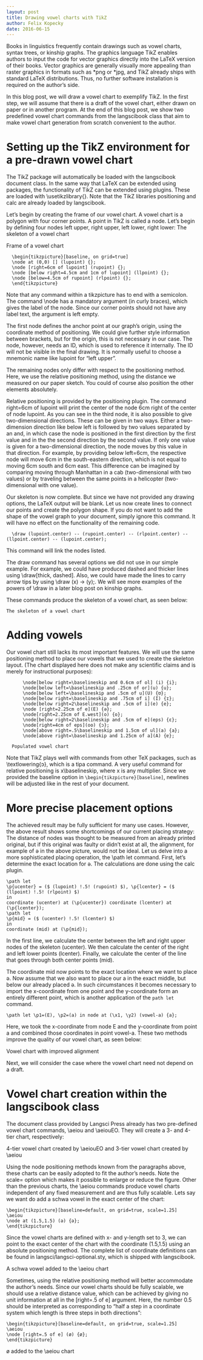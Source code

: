 ```yaml
---
layout: post
title: Drawing vowel charts with TikZ
author: Felix Kopecky
date: 2016-06-15
--- 
```


Books in linguistics frequently contain drawings such as vowel charts, syntax trees, or kinship graphs. The graphics language TikZ enables authors to input the code for vector graphics directly into the LaTeX version of their books. Vector graphics are generally visually more appealing than raster graphics in formats such as *png or *jpg, and TikZ already ships with standard LaTeX distributions. Thus, no further software installation is required on the author’s side.

In this blog post, we will draw a vowel chart to exemplify TikZ. In the first step, we will assume that there is a draft of the vowel chart, either drawn on paper or in another program. At the end of this blog post, we show two predefined vowel chart commands from the langscibook class that aim to make vowel chart generation from scratch convenient to the author.

# Setting up the TikZ environment for a pre-drawn vowel chart

The TikZ package will automatically be loaded with the langscibook document class. In the same way that LaTeX can be extended using packages, the functionality of TikZ can be extended using plugins. These are loaded with \usetikzlibrary{}. Note that the TikZ libraries positioning and calc are already loaded by langscibook.

Let’s begin by creating the frame of our vowel chart. A vowel chart is a polygon with four corner points. A point in TikZ is called a node. Let’s begin by defining four nodes left upper,  right upper, left lower, right lower:
  The skeleton of a vowel chart
  
  Frame of a vowel chart
`````` 
  \begin{tikzpicture}[baseline, on grid=true]
  \node at (0,0) [] (lupoint) {};
  \node [right=6cm of lupoint] (rupoint) {};
  \node [below right=4.5cm and 1cm of lupoint] (llpoint) {};
  \node [below=4.5cm of rupoint] (rlpoint) {};
  \end{tikzpicture}
`````` 
  Note that any command within a tikzpicture has to end with a semicolon. The command \node has a mandatory argument (in curly braces), which gives the label of the node. Since our corner points should not have any label text, the argument is left empty.
  
  The first node defines the anchor point at our graph’s origin, using the coordinate method of positioning. We could give further style information between brackets, but for the origin, this is not necessary in our case. The node, however, needs an ID, which is used to reference it internally. The ID will not be visible in the final drawing. It is normally useful to choose a mnemonic name like lupoint for “left upper”.
  
  The remaining nodes only differ with respect to the positioning method. Here, we use the relative positioning method, using the distance we measured on our paper sketch. You could of course also position the other elements absolutely.
  
  Relative positioning is provided by the positioning plugin. The command right=6cm of lupoint will print the center of the node 6cm right of the center of node lupoint. As you can see in the third node, it is also possible to give two-dimensional directions. These can be given in two ways. Either a two-dimension direction like below left is followed by two values separated by an and, in which case the node is positioned in the first direction by the first value and in the the second direction by the second value. If only one value is given for a two-dimensional direction, the node moves by this value in that direction. For example, by providing below left=6cm, the respective node will move 6cm in the south-eastern direction, which is not equal to moving 6cm south and 6cm east. This difference can be imagined by comparing moving through Manhattan in a cab (two-dimensional with two values) or by traveling between the same points in a helicopter (two-dimensional with one value).
  
  Our skeleton is now complete. But since we have not provided any drawing options, the LaTeX output will be blank. Let us now create lines to connect our points and create the polygon shape. If you do not want to add the shape of the vowel graph to your document, simply ignore this command. It will have no effect on the functionality of the remaining code.
  
```  
  \draw (lupoint.center) -- (rupoint.center) -- (rlpoint.center) -- (llpoint.center) -- (lupoint.center);
```

  This command will link the nodes listed.
  
  The draw command has several options we did not use in our simple example. For example, we could have produced dashed and thicker lines using \draw[thick, dashed]. Also, we could have made the lines to carry arrow tips by using \draw (x) -> (y);. We will see more examples of the powers of \draw in a later blog post on kinship graphs.
  
  These commands produce the skeleton of a vowel chart, as seen below:
    
    The skeleton of a vowel chart
    
# Adding vowels
    
Our vowel chart still lacks its most important features. We will use the same positioning method to place our vowels that we used to create the skeleton layout. (The chart displayed here does not make any scientific claims and is merely for instructional purposes):

```
      \node[below right=\baselineskip and 0.6cm of ol] (i) {i};
      \node[below left=\baselineskip and .25cm of or](u) {u};
      \node[below left=\baselineskip and .5cm of u](U) {ʊ};
      \node[below right=\baselineskip and .75cm of i] (I) {ɪ};
      \node[below right=2\baselineskip and .5cm of i](e) {e};
      \node [right=2.25cm of e](E) {ə};
      \node[right=2.25cm of E.west](o) {o};
      \node[below right=2\baselineskip and .5cm of e](eps) {ε};
      \node[right=4cm of eps](oo) {ɔ};
      \node[above right=.5\baselineskip and 1.5cm of ul](a) {a};
      \node[above right=\baselineskip and 1.25cm of a](A) {ɐ};
```      
      Populated vowel chart
      
Note that TikZ plays well with commands from other TeX packages, such as \textlowering{ɔ}, which is a tipa command. A very useful command for relative positioning is x\baselineskip, where x is any multiplier. Since we provided the baseline option in `\begin{tikzpicture}[baseline]`, newlines will be adjusted like in the rest of your document.

# More precise placement options

The achieved result may be fully sufficient for many use cases. However, the above result shows some shortcomings of our current placing strategy: The distance of nodes was thought to be measured from an already printed original, but if this original was faulty or didn’t exist at all, the alignment, for example of ə in the above picture, would not be ideal. Let us delve into a more sophisticated placing operation, the \path let command. First, let’s determine the exact location for ə. The calculations are done using the calc plugin.
      
```
\path let
\p{ucenter} = ($ (lupoint) !.5! (rupoint) $), \p{lcenter} = ($ (llpoint) !.5! (rlpoint) $)
in
coordinate (ucenter) at (\p{ucenter}) coordinate (lcenter) at (\p{lcenter});
\path let
\p{mid} = ($ (ucenter) !.5! (lcenter) $)
in
coordinate (mid) at (\p{mid});
```
In the first line, we calculate the center between the left and right upper nodes of the skeleton (ucenter). We then calculate the center of the right and left lower points (lcenter). Finally, we calculate the center of the line that goes through both center points (mid).

The coordinate mid now points to the exact location where we want to place ə. Now assume that we also want to place our a in the exact middle, but below our already placed ə. In such circumstances it becomes necessary to import the x-coordinate from one point and the y-coordinate form an entirely different point, which is another application of the `path let` command.

```
\path let \p1=(E), \p2=(a) in node at (\x1, \y2) (vowel-a) {a};
```
Here, we took the x-coordinate from node E and the y-coordinate from point a and combined those coordinates in point vowel-a. These two methods improve the quality of our vowel chart, as seen below:
  
Vowel chart with improved alignment

Next, we will consider the case where the vowel chart need not depend on a draft.

# Vowel chart creation within the langscibook class

The document class provided by Langsci Press already has two pre-defined vowel chart commands, \aeiou and \aeiouEO. They will create a 3- and 4-tier chart, respectively:
  
4-tier vowel chart created by \aeiouEO and 3-tier vowel chart created by \aeiou 

Using the node positioning methods known from the paragraphs above, these charts can be easily adopted to fit the author’s needs. Note the scale= option which makes it possible to enlarge or reduce the figure. Other than the previous charts, the \aeiou commands produce vowel charts independent of any fixed measurement and are thus fully scalable. Lets say we want do add a schwa vowel in the exact center of the chart:

```
\begin{tikzpicture}[baseline=default, on grid=true, scale=1.25]
\aeiou
\node at (1.5,1.5) (ә) {ә};
\end{tikzpicture}
```

Since the vowel charts are defined with x- and y-length set to 3, we can point to the exact center of the chart with the coordinate (1.5,1.5) using an absolute positioning method. The complete list of coordinate definitions can be found in langsci/langsci-optional.sty, which is shipped with langscibook.
 

A schwa vowel added to the \aeiou chart

Sometimes, using the relative positioning method will better accommodate the author’s needs. Since our vowel charts should be fully scalable, we should use a relative distance value, which can be achieved by giving no unit information at all in the [right=.5 of e] argument. Here, the number 0.5 should be interpreted as corresponding to “half a step in a coordinate system which length is three steps in both directions”:

```
\begin{tikzpicture}[baseline=default, on grid=true, scale=1.25]
\aeiou
\node [right=.5 of e] (ø) {ø};
\end{tikzpicture}
```

ø added to the \aeiou chart
 
